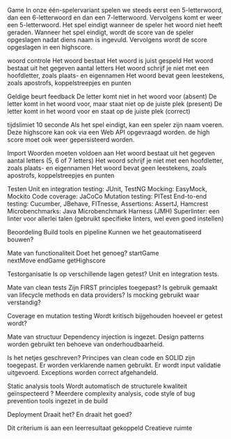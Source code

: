 Game
In onze één-spelervariant spelen we steeds eerst een 5-letterwoord, dan een 6-letterwoord en dan een 7-letterwoord. Vervolgens komt er weer een 5-letterwoord.
Het spel eindigt wanneer de speler het woord niet heeft geraden.
Wanneer het spel eindigt, wordt de score van de speler opgeslagen nadat diens naam is ingevuld.
Vervolgens wordt de score opgeslagen in een highscore.

woord controle
    Het woord bestaat
    Het woord is juist gespeld
    Het woord bestaat uit het gegeven aantal letters
    Het woord schrijf je niet met een hoofdletter, zoals plaats- en eigennamen
    Het woord bevat geen leestekens, zoals apostrofs, koppelstreepjes en punten


Geldige beurt feedback
    De letter komt niet in het woord voor (absent)
    De letter komt in het woord voor, maar staat niet op de juiste plek (present)
    De letter komt in het woord voor en staat op de juiste plek (correct)

tijdslimiet 10 seconde
Als het spel eindigt, kan een speler zijn naam voeren.
Deze highscore kan ook via een Web API opgevraagd worden.
de high score moet ook weer gepersisteerd worden.


Import
Woorden moeten voldoen aan
    Het woord bestaat uit het gegeven aantal letters (5, 6 of 7 letters)
    Het woord schrijf je niet met een hoofdletter, zoals plaats- en eigennamen
    Het woord bevat geen leestekens, zoals apostrofs, koppelstreepjes en punten



Testen
    Unit en integration testing: JUnit, TestNG
    Mocking: EasyMock, Mockito
    Code coverage: JaCoCo
    Mutation testing: PITest
    End-to-end testing: Cucumber, JBehave, FITnesse,
    Assertions: AssertJ, Hamcrest
    Microbenchmarks: Java Microbenchmark Harness (JMH)
    Superlinter: een linter voor allerlei talen (gebruikt specifieke linters, wel even goed instellen)


Beoordeling
Build tools en pipeline
Kunnen we het geautomatiseerd bouwen?
    

Mate van functionaliteit
Doet het genoeg?
    startGame   
    nextMove
    endGame
    getHighscore

Testorganisatie
Is op verschillende lagen getest?
    Unit en integration tests.

Mate van clean tests
Zijn FIRST principles toegepast? Is gebruik gemaakt van lifecycle methods en data providers? Is mocking gebruikt waar verstandig?

Coverage en mutation testing
 Wordt kritisch bijgehouden hoeveel er getest wordt?
 
Mate van structuur 
Dependency injection is ingezet. Design patterns worden gebruikt ten behoeve van onderhoudbaarheid.

Is het netjes geschreven?
    Principes van clean code en SOLID zijn toegepast. Er worden verklarende namen gebruikt. Er wordt input validatie uitgevoerd. Exceptions worden correct afgehandeld.
    
    
Static analysis tools
    Wordt automatisch de structurele kwaliteit geïnspecteerd ?
    Meerdere complexity analysis, code style of bug prevention tools ingezet in de build
    
Deployment
    Draait het? En draait het goed?
    

Dit criterium is aan een leerresultaat gekoppeld Creatieve ruimte 
    
 